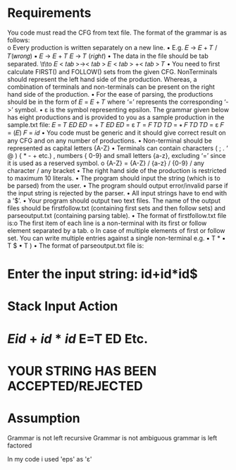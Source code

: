 # Requirements

You code must read the CFG from text file. The format of the grammar is as follows:  
o Every production is written separately on a new line.
  ▪ E.g. 𝐸 → 𝐸 + 𝑇 / 𝑇(𝑤𝑟𝑜𝑛𝑔)
  ▪ 𝐸 → 𝐸 + 𝑇
    𝐸 → 𝑇 (𝑟𝑖𝑔ℎ𝑡)
• The data in the file should be tab separated.
  \t\to 𝐸 < 𝑡𝑎𝑏 >→< 𝑡𝑎𝑏 > 𝐸 < 𝑡𝑎𝑏 > +< 𝑡𝑎𝑏 > 𝑇
• You need to first calculate FIRST() and FOLLOW() sets from the given CFG. NonTerminals should represent the left hand side of the production. Whereas, a combination of terminals and non-terminals can be present on the right hand side of the production.
• For the ease of parsing, the productions should be in the form of 𝐸 = 𝐸 + 𝑇 where ‘=’ represents the corresponding ‘->’ symbol.
• ɛ is the symbol representing epsilon. The grammar given below has eight productions and is provided to you as a sample production in the sample.txt file:
  𝐸 = 𝑇 𝐸𝐷
  𝐸𝐷 = + 𝑇 𝐸𝐷
  𝐸𝐷 = ɛ
  𝑇 = 𝐹 𝑇𝐷
  𝑇𝐷 = ∗ 𝐹 𝑇𝐷
  𝑇𝐷 = ɛ
  𝐹 = (𝐸)
  𝐹 = 𝑖𝑑
• You code must be generic and it should give correct result on any CFG and on any number of productions.
• Non-terminal should be represented as capital letters {A-Z}
• Terminals can contain characters ( ; . ‘ @ ) { * - + etc.) , numbers { 0-9} and small letters {a-z}, excluding ‘=’ since it is used as a reserved symbol.
o {A-Z} = {A-Z} / {a-z} / {0-9} / any character / any bracket
• The right hand side of the production is restricted to maximum 10 literals.
• The program should input the string (which is to be parsed) from the user.
• The program should output error/invalid parse if the input string is rejected by the parser.
• All input strings have to end with a '$’.
• Your program should output two text files. The name of the output files should be firstfollow.txt (containing first sets and then follow sets) and parseoutput.txt (containing parsing table).
• The format of firstfollow.txt file is:o The first item of each line is a non-terminal with its first or follow element separated by a tab.
o In case of multiple elements of first or follow set. You can write multiple entries against a single non-terminal e.g.
  ▪ T <tab> *
  ▪ T <tab> $
  ▪ T <tab> )
• The format of parseoutput.txt file is:

Enter the input string: id+id*id$
======================================
Stack         Input             Action
======================================
$E           id+id*id$          E=T ED
Etc.
======================================
YOUR STRING HAS BEEN ACCEPTED/REJECTED 
======================================

# Assumption
Grammar is not left recursive
Grammar is not ambiguous
grammar is left factored

In my code i used 'eps' as 'ɛ'
